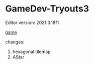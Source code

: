# GameDev-Tryouts3

Editor version: 2021.3.18f1

[game](https://flintlock-entertainment.itch.io/week-6-game-1)

changes:
1. hexagonal tilemap
2. AStar
